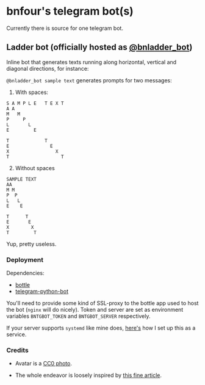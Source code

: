 # bnfour's telegram bot(s)
Currently there is source for one telegram bot.
## Ladder bot (officially hosted as [@bnladder_bot](https://t.me/bnladder_bot))
Inline bot that generates texts running along horizontal, vertical and diagonal directions, for instance:

`@bnladder_bot sample text` generates prompts for two messages:
1. With spaces:
```
S A M P L E   T E X T
A A
M   M
P     P
L       L
E         E
             
T             T
E               E
X                 X
T                   T
```
2. Without spaces
```
SAMPLE TEXT
AA
M M
P  P
L   L
E    E

T      T
E       E
X        X
T         T
```

Yup, pretty useless.

### Deployment
Dependencies:
* [bottle](https://pypi.python.org/pypi/bottle/0.12.13)
* [telegram-python-bot](https://pypi.python.org/pypi/python-telegram-bot/10.0.1)

You'll need to provide some kind of SSL-proxy to the bottle app used to host the bot (`nginx` will do nicely). Token and server are set as environment variables `BNTGBOT_TOKEN` and `BNTGBOT_SERVER` respectively.

If your server supports `systemd` like mine does, [here's](https://gist.github.com/bnfour/1ebcc358e70053d309b5137eae3d1cc9) how I set up this as a service.

### Credits
* Avatar is a [CC0 photo](https://www.publicdomainpictures.net/view-image.php?image=236923&picture=cat-with-blue-eyes).

* The whole endeavor is loosely inspired by [this fine article](https://hackernoon.com/host-a-python-telegram-bot-using-azure-in-30-minutes-58f246cedf23).